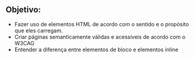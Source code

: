 ## Objetivo:

<ul>
  <li>Fazer uso de elementos HTML de acordo com o sentido e o propósito que eles carregam.</li>
  <li>Criar páginas semanticamente válidas e acessíveis de acordo com o W3CAG</li>
  <li>Entender a diferença entre elementos de bloco e elementos inline</li>
</ul>

